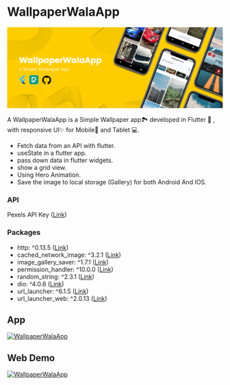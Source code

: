 # WallpaperWalaApp
![Banner](https://raw.githubusercontent.com/DipHire/WallpaperWalaApp/master/banner%20(2).png?token=GHSAT0AAAAAABVZ5UFW4VJMNZKXBKHUDOVWYXSDVZA)

A WallpaperWalaApp is a Simple Wallpaper app🏞️ developed in Flutter 💙 , with responsive UI✨ for Mobile📱 and Tablet 💻.

- Fetch data from an API with flutter.
- useState in a flutter app.
- pass down data in flutter widgets.
- show a grid view.
- Using Hero Animation.
- Save the image to local storage (Gallery) for both Android And IOS.

### API

Pexels API Key ([Link](https://www.pexels.com/api "Link"))

### Packages
- http: ^0.13.5 ([Link](https://pub.dev/packages/http "Link"))
- cached_network_image: ^3.2.1 ([Link](https://pub.dev/packages/cached_network_image "Link"))
-  image_gallery_saver: ^1.7.1 ([Link](https://pub.dev/packages/image_gallery_saver "Link"))
-  permission_handler: ^10.0.0 ([Link](https://pub.dev/packages/permission_handler "Link"))
-  random_string: ^2.3.1 ([Link](https://pub.dev/packages/random_string "Link"))
-  dio: ^4.0.6 ([Link](https://pub.dev/packages/dio "Link"))
-  url_launcher: ^6.1.5 ([Link](https://pub.dev/packages/url_launcher "Link"))
-  url_launcher_web: ^2.0.13 ([Link](https://pub.dev/packages/url_launcher_web "Link"))


## App 
[![WallpaperWalaApp](https://img.shields.io/badge/Apk-WallpaperApp-informational?style=flat&logo=Android&color=ffcc00)](https://drive.google.com/file/d/1Kj1G20F6byO1n8EOpAgu5sVorDyurjx6/view?usp=sharing)


## Web Demo
[![WallpaperWalaApp](https://img.shields.io/badge/Web-WallpaperApp-informational?style=flat&logo=flutter&color=673ab7)](https://diphire.github.io/wallpaperappp/#/)
